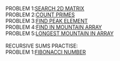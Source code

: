 PROBLEM 1:[SEARCH 2D MATRIX](https://leetcode.com/problems/search-a-2d-matrix-ii/)<br>
PROBLEM 2:[COUNT PRIMES](https://leetcode.com/problems/count-primes/)<br>
PROBLEM 3:[FIND PEAK ELEMENT](https://leetcode.com/problems/find-peak-element/)<br>
PROBLEM 4:[FIND IN MOUNTAIN ARRAY](https://leetcode.com/problems/find-in-mountain-array/description/)<br>
PROBLEM 5:[LONGEST MOUNTAIN IN ARRAY](https://leetcode.com/problems/longest-mountain-in-array/description/)<br>
<br>
RECURSIVE SUMS PRACTISE:<br>
PROBLEM 1:[FIBONACCI NUMBER](https://leetcode.com/problems/fibonacci-number/description/)

